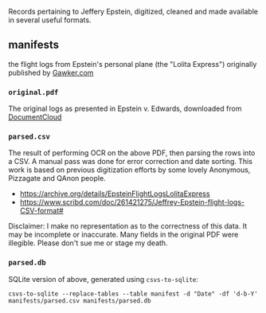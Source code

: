Records pertaining to Jeffery Epstein, digitized, cleaned and made available in several useful formats.

## manifests
the flight logs from Epstein's personal plane (the "Lolita Express") originally published by [Gawker.com](https://gawker.com/flight-logs-put-clinton-dershowitz-on-pedophile-billio-1681039971) 

### `original.pdf`
The original logs as presented in Epstein v. Edwards, downloaded from [DocumentCloud](https://www.documentcloud.org/documents/1507315-epstein-flight-manifests.html)

### `parsed.csv`
The result of performing OCR on the above PDF, then parsing the rows into a CSV. A manual pass was done for error correction and date sorting. This work is based on previous digitization efforts by some lovely Anonymous, Pizzagate and QAnon people.
  - https://archive.org/details/EpsteinFlightLogsLolitaExpress
  - https://www.scribd.com/doc/261421275/Jeffrey-Epstein-flight-logs-CSV-format#

Disclaimer: I make no representation as to the correctness of this data. It may be incomplete or inaccurate. Many fields in the original PDF were illegible. Please don't sue me or stage my death.

### `parsed.db`
SQLite version of above, generated using `csvs-to-sqlite`:

```
csvs-to-sqlite --replace-tables --table manifest -d "Date" -df 'd-b-Y' manifests/parsed.csv manifests/parsed.db
```

